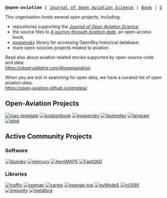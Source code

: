 <p><pre align="center"><strong>@open-aviation |</strong> <a href="https://journals.open.tudelft.nl/joas/">Journal of Open Aviation Science</a> | <a href="https://aviationbook.netlify.app/">Book</a> | <a href="https://observablehq.com/@openaviation">Observable</a> | <a href="https://twitter.com/joaspub">Twitter</a></pre></p>


This organisation hosts several open projects, including:
- repositories supporting the [*Journal of Open Aviation Science*](https://journals.open.tudelft.nl/joas/);
- the source files to [*A journey through aviation data*](https://aviationbook.netlify.app/), an open-access book;
- [*pyopensky*](https://github.com/open-aviation/pyopensky) library for accessing OpenSky historical database;
- more open-sources projects related to aviation

Read also about aviation related stories supported by open-source code and data:\
https://observablehq.com/@openaviation

When you are lost in searching for open data, we have a curated list of open aviation data:\
https://open-aviation.github.io/atmdata/

## Open-Aviation Projects

[![joas-template](https://github-readme-stats.vercel.app/api/pin/?username=open-aviation&repo=joas-template&show_owner=false)](https://github.com/open-aviation/joas-template)
[![aviationbook](https://github-readme-stats.vercel.app/api/pin/?username=open-aviation&repo=aviationbook&show_owner=false)](https://github.com/open-aviation/aviationbook)
[![pyopensky](https://github-readme-stats.vercel.app/api/pin/?username=open-aviation&repo=pyopensky&show_owner=false)](https://github.com/open-aviation/pyopensky)
[![fastmeteo](https://github-readme-stats.vercel.app/api/pin/?username=open-aviation&repo=fastmeteo&show_owner=false)](https://github.com/open-aviation/fastmeteo)
[![tangram](https://github-readme-stats.vercel.app/api/pin/?username=open-aviation&repo=tangram&show_owner=false)](https://github.com/open-aviation/tangram)
[![pitot](https://github-readme-stats.vercel.app/api/pin/?username=open-aviation&repo=pitot&show_owner=false)](https://github.com/open-aviation/pitot)


## Active Community Projects

### Software

[![bluesky](https://github-readme-stats.vercel.app/api/pin/?username=TUDelft-CNS-ATM&repo=bluesky&show_owner=true)](https://github.com/TUDelft-CNS-ATM/bluesky)
[![mercury](https://github-readme-stats.vercel.app/api/pin/?username=UoW-ATM&repo=Mercury&show_owner=true)](https://github.com/UoW-ATM/Mercury/)
[![AeroMAPS](https://github-readme-stats.vercel.app/api/pin/?username=AeroMAPS&repo=AeroMAPS&show_owner=true)](https://github.com/AeroMAPS/AeroMAPS)
[![FastOAD](https://github-readme-stats.vercel.app/api/pin/?username=fast-aircraft-design&repo=FAST-OAD&show_owner=true)](https://github.com/fast-aircraft-design/FAST-OAD)


### Libraries

[![traffic](https://github-readme-stats.vercel.app/api/pin/?username=xoolive&repo=traffic&show_owner=true)](https://github.com/xoolive/traffic)
[![openap](https://github-readme-stats.vercel.app/api/pin/?username=junzis&repo=openap&show_owner=true)](https://github.com/junzis/openap)
[![cartes](https://github-readme-stats.vercel.app/api/pin/?username=xoolive&repo=cartes&show_owner=true)](https://github.com/xoolive/cartes)
[![openap-top](https://github-readme-stats.vercel.app/api/pin/?username=junzis&repo=openap-top&show_owner=true)](https://github.com/junzis/openap-top)
[![pyModeS](https://github-readme-stats.vercel.app/api/pin/?username=junzis&repo=pymodes&show_owner=true)](https://github.com/junzis/pymodes)
[![rs1090](https://github-readme-stats.vercel.app/api/pin/?username=xoolive&repo=rs1090&show_owner=true)](https://github.com/xoolive/rs1090)
[![impunity](https://github-readme-stats.vercel.app/api/pin/?username=achevrot&repo=impunity&show_owner=true)](https://github.com/achevrot/impunity)
[![metafora](https://github-readme-stats.vercel.app/api/pin/?username=ramondalmau&repo=metafora&show_owner=true)](https://github.com/ramondalmau/metafora)

